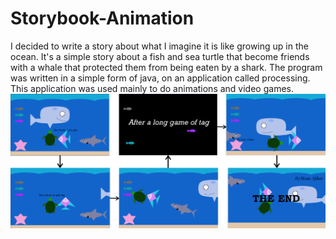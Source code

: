 # Storybook-Animation
I decided to write a story about what I imagine it is like growing up in the ocean. It's a simple story about a fish and sea turtle that become friends with a whale that protected them from being eaten by a shark. The program was written in a simple form of java, on an application called processing. This application was used mainly to do animations and video games.
![alt text](https://github.com/mona1afshar/Storybook-Animation/blob/main/Grade9%20ICS%20ISP.png)
